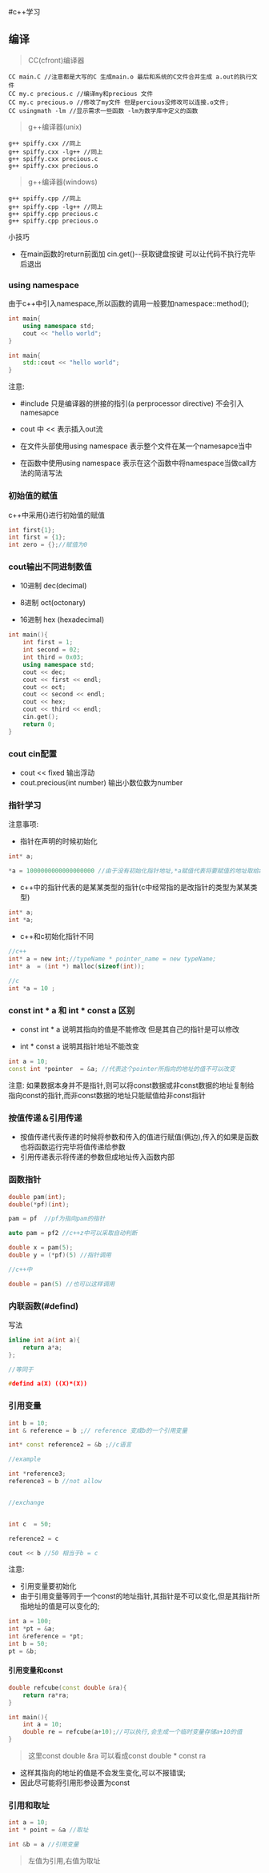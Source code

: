 #c++学习


## 编译

> CC(cfront)编译器

```terminal
CC main.C //注意都是大写的C 生成main.o 最后和系统的C文件合并生成 a.out的执行文件
CC my.c precious.c //编译my和precious 文件
CC my.c precious.o //修改了my文件 但是percious没修改可以连接.o文件;
CC usingmath -lm //显示需求一些函数 -lm为数学库中定义的函数
```

> g++编译器(unix)

```terminal
g++ spiffy.cxx //同上
g++ spiffy.cxx -lg++ //同上
g++ spiffy.cxx precious.c 
g++ spiffy.cxx precious.o
```

> g++编译器(windows)

```terminal
g++ spiffy.cpp //同上
g++ spiffy.cpp -lg++ //同上
g++ spiffy.cpp precious.c 
g++ spiffy.cpp precious.o
```

小技巧

* 在main函数的return前面加 cin.get()--获取键盘按键 可以让代码不执行完毕后退出 

### using namespace 

由于c++中引入namespace,所以函数的调用一般要加namespace::method();

```c++
int main{
	using namespace std;
	cout << "hello world";
}
```

```c++
int main{
	std::cout << "hello world";
}
```

注意:

* #include 只是编译器的拼接的指引(a perprocessor directive) 不会引入namesapce

* cout 中 << 表示插入out流

* 在文件头部使用using namespace 表示整个文件在某一个namesapce当中

* 在函数中使用using namespace 表示在这个函数中将namespace当做call方法的简洁写法 

### 初始值的赋值

c++中采用{}进行初始值的赋值

```c++
int first{1};
int first = {1};
int zero = {};//赋值为0
```

### cout输出不同进制数值


* 10进制 dec(decimal)

* 8进制  oct(octonary)

* 16进制 hex (hexadecimal)


```c++
int main(){
	int first = 1;
	int second = 02;
	int third = 0x03;
	using namespace std;		
	cout << dec;
	cout << first << endl;
	cout << oct;
	cout << second << endl;
	cout << hex;
	cout << third << endl;
	cin.get();
	return 0;
}
```


### cout cin配置


* cout << fixed 输出浮动
* cout.precious(int number) 输出小数位数为number 

### 指针学习


注意事项:

* 指针在声明的时候初始化

```c
int* a;

*a = 1000000000000000000 //由于没有初始化指针地址,*a赋值代表将要赋值的地址取给a地址从而出现错误
```


* c++中的指针代表的是某某类型的指针(c中经常指的是改指针的类型为某某类型)

```c
int* a;
int *a;
```

* c++和c初始化指针不同

```c
//c++
int* a = new int;//typeName * pointer_name = new typeName;
int* a  = (int *) malloc(sizeof(int));
 
//c
int *a = 10 ;
```

### const int * a 和 int * const a 区别

* const int * a 说明其指向的值是不能修改 但是其自己的指针是可以修改

* int * const a 说明其指针地址不能改变

```c++
int a = 10;
const int *pointer  = &a; //代表这个pointer所指向的地址的值不可以改变
```

注意:
如果数据本身并不是指针,则可以将const数据或非const数据的地址复制给指向const的指针,而非const数据的地址只能赋值给非const指针 




### 按值传递＆引用传递

* 按值传递代表传递的时候将参数和传入的值进行赋值(俩边),传入的如果是函数也将函数运行完毕将值传递给参数
* 引用传递表示将传递的参数但成地址传入函数内部

### 函数指针

```c
double pam(int);
double(*pf)(int);

pam = pf  //pf为指向pam的指针

auto pam = pf2 //c++z中可以采取自动判断 

double x = pam(5);
double y = (*pf)(5) //指针调用

//c++中

double = pan(5) //也可以这样调用
```

### 内联函数(#defind)

写法
```c++
inline int a(int a){
	return a*a;
};

//等同于

#defind a(X) ((X)*(X))
``` 

### 引用变量

```c++
int b = 10;
int & reference = b ;// reference 变成b的一个引用变量

int* const reference2 = &b ;//c语言

//example

int *reference3;
reference3 = b //not allow


//exchange


int c  = 50;

reference2 = c

cout << b //50 相当于b = c 
```

注意:
+ 引用变量要初始化
+ 由于引用变量等同于一个const的地址指针,其指针是不可以变化,但是其指针所指地址的值是可以变化的;

```c++
int a = 100;
int *pt = &a;
int &reference = *pt;
int b = 50;
pt = &b;
```
#### 引用变量和const

```c++
double refcube(const double &ra){
	return ra*ra;
}

int main(){
	int a = 10;
	double re = refcube(a+10);//可以执行,会生成一个临时变量存储a+10的值
}
```
> 这里const double &ra 可以看成const double * const ra

* 这样其指向的地址的值是不会发生变化,可以不报错误;
* 因此尽可能将引用形参设置为const


### 引用和取址

```c++
int a = 10;
int * point = &a //取址

int &b = a //引用变量
```
> 左值为引用,右值为取址
